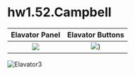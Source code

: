 # hw1.52.Campbell

Elavator Panel             |  Elavator Buttons
:-------------------------:|:-------------------------:
![](https://cdn.discordapp.com/attachments/307657330479333376/618420076638502933/image0.jpg)  |  ![](https://cdn.discordapp.com/attachments/307657330479333376/618419998452482059/image0.jpg))


![Elavator3](https://cdn.discordapp.com/attachments/437880451890151432/624047388566355979/20190918_200018.jpg)
